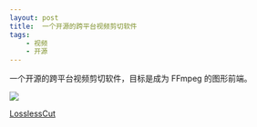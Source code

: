 ```yaml
---
layout: post
title:  一个开源的跨平台视频剪切软件
tags:
    - 视频
    - 开源
---
```

一个开源的跨平台视频剪切软件，目标是成为 FFmpeg 的图形前端。

![](https://pic.superbed.cc/item/66f80fb1991d0115dfda0d1c.webp)

[LosslessCut](https://github.com/mifi/lossless-cut)

